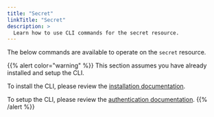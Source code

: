 ```yaml
---
title: "Secret"
linkTitle: "Secret"
description: >
  Learn how to use CLI commands for the secret resource.
---
```


The below commands are available to operate on the `secret` resource.

{{% alert color="warning" %}}
This section assumes you have already installed and setup the CLI.

To install the CLI, please review the [installation documentation](/docs/reference/cli/install/).

To setup the CLI, please review the [authentication documentation](/docs/reference/cli/authentication/).
{{% /alert %}}
